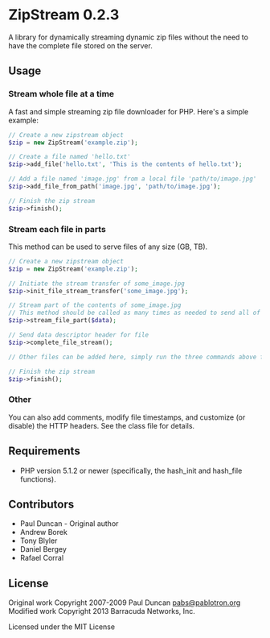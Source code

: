 # ZipStream 0.2.3

A library for dynamically streaming dynamic zip files without the need to have the complete file stored on the server.

## Usage

### Stream whole file at a time

A fast and simple streaming zip file downloader for PHP.  Here's a
simple example:

```php
// Create a new zipstream object
$zip = new ZipStream('example.zip');

// Create a file named 'hello.txt' 
$zip->add_file('hello.txt', 'This is the contents of hello.txt');

// Add a file named 'image.jpg' from a local file 'path/to/image.jpg'
$zip->add_file_from_path('image.jpg', 'path/to/image.jpg');

// Finish the zip stream
$zip->finish();
```

### Stream each file in parts

This method can be used to serve files of any size (GB, TB).

```php
// Create a new zipstream object
$zip = new ZipStream('example.zip');

// Initiate the stream transfer of some_image.jpg
$zip->init_file_stream_transfer('some_image.jpg');

// Stream part of the contents of some_image.jpg
// This method should be called as many times as needed to send all of its data
$zip->stream_file_part($data);

// Send data descriptor header for file
$zip->complete_file_stream();

// Other files can be added here, simply run the three commands above for each file that is being sent

// Finish the zip stream
$zip->finish();
```

### Other

You can also add comments, modify file timestamps, and customize (or
disable) the HTTP headers.  See the class file for details.

## Requirements

  * PHP version 5.1.2 or newer (specifically, the hash_init and
    hash_file functions).

## Contributors
- Paul Duncan - Original author
- Andrew Borek
- Tony Blyler
- Daniel Bergey
- Rafael Corral

## License

Original work Copyright 2007-2009 Paul Duncan <pabs@pablotron.org>  
Modified work Copyright 2013 Barracuda Networks, Inc.

Licensed under the MIT License
